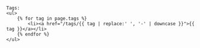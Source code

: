 	Tags:
	<ul>
		{% for tag in page.tags %}
			<li><a href="/tags/{{ tag | replace:' ', '-' | downcase }}">{{ tag }}</a></li>
		{% endfor %}
	</ul>
